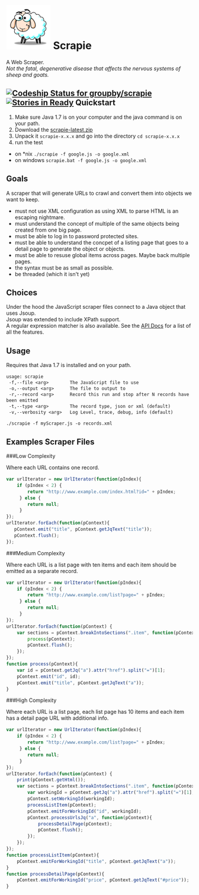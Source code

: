 ![Scrapie](src/main/images/sheepVerySmall.png) Scrapie
======= 
A Web Scraper.  
_Not the fatal, degenerative disease that affects the nervous systems of sheep and goats._

[ ![Codeship Status for groupby/scrapie](https://codeship.io/projects/1df14350-ef55-0131-b5ae-023491d184db/status)](https://codeship.io/projects/27011)  
[![Stories in Ready](https://badge.waffle.io/groupby/scrapie.png?label=ready&title=Ready)](https://waffle.io/groupby/scrapie)
Quickstart
------

1. Make sure Java 1.7 is on your computer and the java command is on your path.
1. Download the [scrapie-latest.zip](scrapie-latest.zip?raw=true) 
1. Unpack it `scrapie-x.x.x` and go into the directory `cd scrapie-x.x.x`
1. run the test 
 - on *nix `./scrapie -f google.js -o google.xml`   
 - on windows `scrapie.bat -f google.js -o google.xml` 

Goals
-----

A scraper that will generate URLs to crawl and convert them into objects we want to keep.

- must not use XML configuration as using XML to parse HTML is an escaping nightmare.
- must understand the concept of multiple of the same objects being created from one big page.
- must be able to log in to password protected sites.
- must be able to understand the concpet of a listing page that goes to a detail page to generate the object or objects.
- must be able to resuse global items across pages.  Maybe back multiple pages.
- the syntax must be as small as possible.
- be threaded (which it isn't yet)

Choices
------
Under the hood the JavaScript scraper files connect to a Java object that uses Jsoup.  
Jsoup was extended to include XPath support.  
A regular expression matcher is also available.
See the [API Docs](docs) for a list of all the features. 

Usage
-----

Requires that Java 1.7 is installed and on your path.

```
usage: scrapie
 -f,--file <arg>        The JavaScript file to use
 -o,--output <arg>      The file to output to
 -r,--record <arg>      Record this run and stop after N records have been emitted
 -t,--type <arg>        The record type, json or xml (default)
 -v,--verbosity <arg>   Log Level, trace, debug, info (default)
```

    ./scrapie -f myScraper.js -o records.xml

Examples Scraper Files
------


###Low Complexity

Where each URL contains one record.

```JavaScript
var urlIterator = new UrlIterator(function(pIndex){
    if (pIndex < 2) {
		return "http://www.example.com/index.html?id=" + pIndex;
	 } else {
		return null;
	 }
});
urlIterator.forEach(function(pContext){
   pContext.emit("title", pContext.getJqText("title"));
   pContext.flush();
});
```

###Medium Complexity

Where each URL is a list page with ten items and each item should be emitted as a separate record.

```JavaScript
var urlIterator = new UrlIterator(function(pIndex){
    if (pIndex < 2) {
		return "http://www.example.com/list?page=" + pIndex;
	 } else {
		return null;
	 }
});
urlIterator.forEach(function(pContext) {
    var sections = pContext.breakIntoSections(".item", function(pContext){
        process(pContext);
        pContext.flush();
    });
});
function process(pContext){
 	var id = pContext.getJq("a").attr("href").split("=")[1];
 	pContext.emit("id", id);
    pContext.emit("title", pContext.getJqText("a"));
}

```

###High Complexity

Where each URL is a list page, each list page has 10 items and each item has a detail page URL with additional info.

```JavaScript
var urlIterator = new UrlIterator(function(pIndex){
    if (pIndex < 2) {
		return "http://www.example.com/list?page=" + pIndex;
	 } else {
		return null;
	 }
});
urlIterator.forEach(function(pContext) {
	print(pContext.getHtml());
    var sections = pContext.breakIntoSections(".item", function(pContext){
     	var workingId = pContext.getJq("a").attr("href").split("=")[1];
    	pContext.setWorkingId(workingId);
        processListItem(pContext);
     	pContext.emitForWorkingId("id", workingId);
        pContext.processUrlsJq("a", function(pContext){
            processDetailPage(pContext);
            pContext.flush();
        });
    });    
});
function processListItem(pContext){
    pContext.emitForWorkingId("title", pContext.getJqText("a"));
}
function processDetailPage(pContext){
    pContext.emitForWorkingId("price", pContext.getJqText("#price"));
}
```
